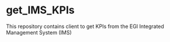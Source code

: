 # get_IMS_KPIs
This repository contains client to get KPIs from the EGI Integrated Management System (IMS)

